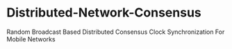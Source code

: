 # Distributed-Network-Consensus
Random Broadcast Based Distributed Consensus Clock Synchronization For Mobile Networks
